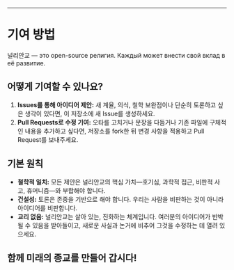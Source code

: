 -----
# 기여 방법

널리안교 — это open-source религия. Каждый может внести свой вклад в её развитие.

## 어떻게 기여할 수 있나요?

1. **Issues를 통해 아이디어 제안:** 새 계율, 의식, 철학 보완점이나 단순히 토론하고 싶은 생각이 있다면, 이 저장소에 새 Issue를 생성하세요.  
2. **Pull Requests로 수정 기여:** 오타를 고치거나 문장을 다듬거나 기존 파일에 구체적인 내용을 추가하고 싶다면, 저장소를 fork한 뒤 변경 사항을 적용하고 Pull Request를 보내주세요.

## 기본 원칙

- **철학적 일치:** 모든 제안은 널리안교의 핵심 가치—호기심, 과학적 접근, 비판적 사고, 휴머니즘—와 부합해야 합니다.  
- **건설성:** 토론은 존중을 기반으로 해야 합니다. 우리는 사람을 비판하는 것이 아니라 아이디어를 비판합니다.  
- **교리 없음:** 널리안교는 살아 있는, 진화하는 체계입니다. 여러분의 아이디어가 반박될 수 있음을 받아들이고, 새로운 사실과 논거에 비추어 그것을 수정하는 데 열려 있으세요.

함께 미래의 종교를 만들어 갑시다! 
-----